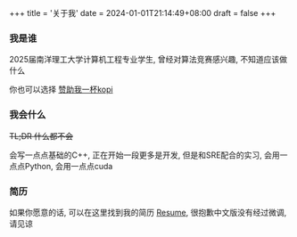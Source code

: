 +++
title = '关于我'
date = 2024-01-01T21:14:49+08:00
draft = false 
+++
### 我是谁
2025届南洋理工大学计算机工程专业学生, 曾经对算法竞赛感兴趣, 不知道应该做什么

你也可以选择 [赞助我一杯kopi](https://www.buymeacoffee.com/shaosy)
### 我会什么
~~TL;DR 什么都不会~~

会写一点点基础的C++, 正在开始一段更多是开发, 但是和SRE配合的实习, 会用一点点Python, 会用一点点cuda
### 简历
如果你愿意的话, 可以在这里找到我的简历 [Resume](https://siyangshao.github.io/resume/main_cn.pdf), 很抱歉中文版没有经过微调, 请见谅
